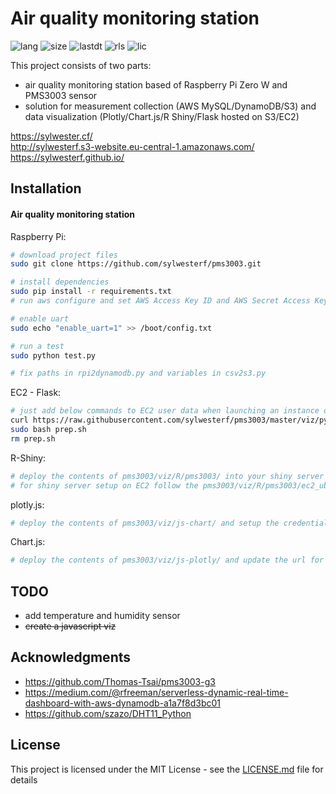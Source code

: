 # Air quality monitoring station 
![lang](https://img.shields.io/github/languages/top/sylwesterf/pms3003.svg?style=flat)
![size](https://img.shields.io/github/repo-size/sylwesterf/pms3003.svg?style=flat)
![lastdt](https://img.shields.io/github/last-commit/sylwesterf/pms3003.svg?style=flat)
![rls](https://img.shields.io/github/release-date-pre/sylwesterf/pms3003.svg?style=flat)
![lic](https://img.shields.io/github/license/sylwesterf/pms3003.svg)

This project consists of two parts:
- air quality monitoring station based of Raspberry Pi Zero W and PMS3003 sensor
- solution for measurement collection (AWS MySQL/DynamoDB/S3) and data visualization (Plotly/Chart.js/R Shiny/Flask hosted on S3/EC2)

https://sylwester.cf/</br>
http://sylwesterf.s3-website.eu-central-1.amazonaws.com/</br>
https://sylwesterf.github.io/

## Installation
#### Air quality monitoring station

Raspberry Pi:

```sh
# download project files
sudo git clone https://github.com/sylwesterf/pms3003.git

# install dependencies
sudo pip install -r requirements.txt
# run aws configure and set AWS Access Key ID and AWS Secret Access Key

# enable uart
sudo echo "enable_uart=1" >> /boot/config.txt

# run a test
sudo python test.py

# fix paths in rpi2dynamodb.py and variables in csv2s3.py
```

EC2 - Flask:

```sh
# just add below commands to EC2 user data when launching an instance or ssh into it and run it afterwards
curl https://raw.githubusercontent.com/sylwesterf/pms3003/master/viz/py/prep.sh -o prep.sh
sudo bash prep.sh
rm prep.sh
```

R-Shiny:

```sh
# deploy the contents of pms3003/viz/R/pms3003/ into your shiny server
# for shiny server setup on EC2 follow the pms3003/viz/R/pms3003/ec2_ubuntu_config_R.sh
```

plotly.js:

```sh
# deploy the contents of pms3003/viz/js-chart/ and setup the credentials in script.js
```

Chart.js:

```sh
# deploy the contents of pms3003/viz/js-plotly/ and update the url for json src file in script.js
```

## TODO
- add temperature and humidity sensor
- ~~create a javascript viz~~

## Acknowledgments
- https://github.com/Thomas-Tsai/pms3003-g3
- https://medium.com/@rfreeman/serverless-dynamic-real-time-dashboard-with-aws-dynamodb-a1a7f8d3bc01
- https://github.com/szazo/DHT11_Python

## License
This project is licensed under the MIT License - see the [LICENSE.md](LICENSE.md) file for details
